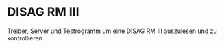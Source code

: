 # DISAG RM III

Treiber, Server und Testrogramm um eine DISAG RM III auszulesen und zu kontrollieren
